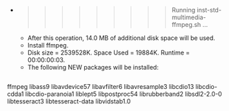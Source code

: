 * >>>>>>>>> Running inst-std-multimedia-ffmpeg.sh ...
  * After this operation, 14.0 MB of additional disk space will be used.
  * Install ffmpeg.
  * Disk size = 2539528K. Space Used = 19884K. Runtime = 00:00:00:03.
  * The following NEW packages will be installed:
  ```bash
ffmpeg libass9 libavdevice57 libavfilter6 libavresample3
libcdio13 libcdio-cdda1 libcdio-paranoia1 liblept5 libpostproc54
librubberband2 libsdl2-2.0-0 libtesseract3 libtesseract-data libvidstab1.0
  ```
